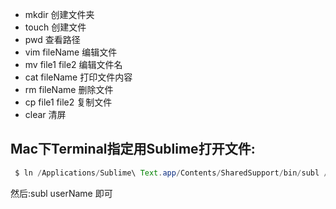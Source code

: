- mkdir 创建文件夹
- touch 创建文件
- pwd 查看路径
- vim fileName 编辑文件
- mv file1 file2 编辑文件名
- cat fileName 打印文件内容
- rm fileName 删除文件
- cp file1 file2 复制文件
- clear 清屏


## Mac下Terminal指定用Sublime打开文件:
```java
 $ ln /Applications/Sublime\ Text.app/Contents/SharedSupport/bin/subl /usr/local/bin/subl
```
然后:subl userName 即可 